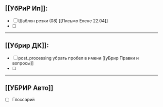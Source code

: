 ## [[УбРиР Ип]]: 
- [ ] Шаблон резки (08) [[Письмо Елене 22.04]]
- [ ] 
______
## [[Убрир ДК]]: 
- [ ] post_processing убрать пробел в имени [[уБрир Правки и вопросы]]
- [ ] 
______
## [[УБРИР Авто]]
- [ ] Глоссарий 